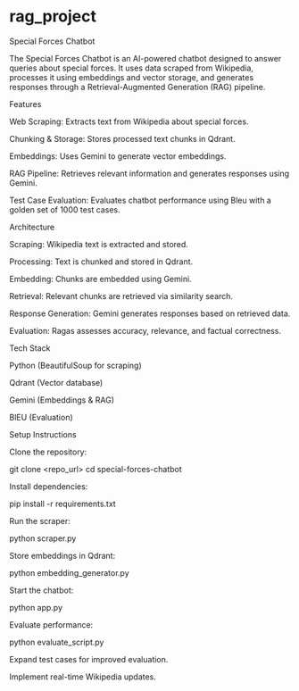 # rag_project
Special Forces Chatbot

The Special Forces Chatbot is an AI-powered chatbot designed to answer queries about special forces. It uses data scraped from Wikipedia, processes it using embeddings and vector storage, and generates responses through a Retrieval-Augmented Generation (RAG) pipeline.

Features

Web Scraping: Extracts text from Wikipedia about special forces.

Chunking & Storage: Stores processed text chunks in Qdrant.

Embeddings: Uses Gemini to generate vector embeddings.

RAG Pipeline: Retrieves relevant information and generates responses using Gemini.

Test Case Evaluation: Evaluates chatbot performance using Bleu with a golden set of 1000 test cases.

Architecture

Scraping: Wikipedia text is extracted and stored.

Processing: Text is chunked and stored in Qdrant.

Embedding: Chunks are embedded using Gemini.

Retrieval: Relevant chunks are retrieved via similarity search.

Response Generation: Gemini generates responses based on retrieved data.

Evaluation: Ragas assesses accuracy, relevance, and factual correctness.

Tech Stack

Python (BeautifulSoup for scraping)

Qdrant (Vector database)

Gemini (Embeddings & RAG)

BlEU (Evaluation)

Setup Instructions

Clone the repository:

git clone <repo_url>
cd special-forces-chatbot

Install dependencies:

pip install -r requirements.txt

Run the scraper:

python scraper.py

Store embeddings in Qdrant:

python embedding_generator.py

Start the chatbot:

python app.py

Evaluate performance:

python evaluate_script.py

Expand test cases for improved evaluation.

Implement real-time Wikipedia updates.

